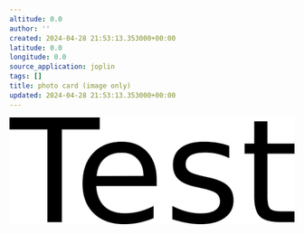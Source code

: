 ```yaml
---
altitude: 0.0
author: ''
created: 2024-04-28 21:53:13.353000+00:00
latitude: 0.0
longitude: 0.0
source_application: joplin
tags: []
title: photo card (image only)
updated: 2024-04-28 21:53:13.353000+00:00
---
```


![ihl6e963590e9b33a4ff2a01efe047e3ef6a5.png](958054fb824e46249c99bab54040bef0.png)